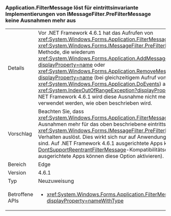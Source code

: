 ### <a name="applicationfiltermessage-no-longer-throws-for-re-entrant-implementations-of-imessagefilterprefiltermessage"></a>Application.FilterMessage löst für eintrittsinvariante Implementierungen von IMessageFilter.PreFilterMessage keine Ausnahmen mehr aus

|   |   |
|---|---|
|Details|Vor .NET Framework 4.6.1 hat das Aufrufen von <xref:System.Windows.Forms.Application.FilterMessage(System.Windows.Forms.Message@)> mit der <xref:System.Windows.Forms.IMessageFilter.PreFilterMessage(System.Windows.Forms.Message@)>-Methode, die wiederum <xref:System.Windows.Forms.Application.AddMessageFilter(System.Windows.Forms.IMessageFilter)?displayProperty=name> oder <xref:System.Windows.Forms.Application.RemoveMessageFilter(System.Windows.Forms.IMessageFilter)?displayProperty=name> (bei gleichzeitigem Aufruf von <xref:System.Windows.Forms.Application.DoEvents>) aufruft, eine <xref:System.IndexOutOfRangeException?displayProperty=name> ausgelöst. Ab Apps mit der Zielplattform NET Framework 4.6.1 wird diese Ausnahme nicht mehr ausgelöst, und es können eintrittsinvariante Filter verwendet werden, wie oben beschrieben wird.|
|Vorschlag|Beachten Sie, dass <xref:System.Windows.Forms.Application.FilterMessage(System.Windows.Forms.Message@)> keine Ausnahmen mehr für das oben beschriebene eintrittsinvariante <xref:System.Windows.Forms.IMessageFilter.PreFilterMessage(System.Windows.Forms.Message@)>-Verhalten auslöst. Dies wirkt sich nur auf Anwendungen aus, die auf .NET Framework 4.6.1 ausgerichtet sind. Auf .NET Framework 4.6.1 ausgerichtete Apps können diese Änderung mithilfe der [DontSupportReentrantFilterMessage](~/docs/framework/migration-guide/mitigation-custom-imessagefilter-prefiltermessage-implementations.md#mitigation)-Kompatibilitätsoption ablehnen (auf ältere Framework-Versionen ausgerichtete Apps können diese Option aktivieren).|
|Bereich|Edge|
|Version|4.6.1|
|Typ|Neuzuweisung|
|Betroffene APIs|<ul><li><xref:System.Windows.Forms.Application.FilterMessage(System.Windows.Forms.Message@)?displayProperty=nameWithType></li></ul>|

